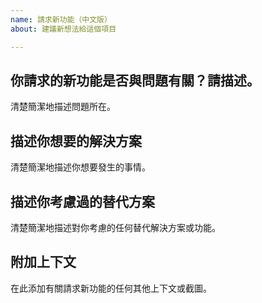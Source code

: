 ```yaml
---
name: 請求新功能（中文版）
about: 建議新想法給這個項目

---
```


## 你請求的新功能是否與問題有關？請描述。
清楚簡潔地描述問題所在。

## 描述你想要的解決方案
清楚簡潔地描述你想要發生的事情。

## 描述你考慮過的替代方案
清楚簡潔地描述對你考慮的任何替代解決方案或功能。

## 附加上下文
在此添加有關請求新功能的任何其他上下文或截圖。
